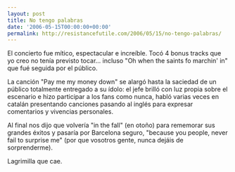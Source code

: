 ```yaml
---
layout: post
title: No tengo palabras
date: '2006-05-15T00:00:00+00:00'
permalink: http://resistancefutile.com/2006/05/15/no-tengo-palabras/
---
```

<img style="float:right; margin:0 0 10px 10px;" src="http://photos1.blogger.com/blogger/6639/1972/320/springbmain.gif" border="0" alt="" />El concierto fue mítico, espectacular e increíble. Tocó 4 bonus tracks que yo creo no tenía previsto tocar... incluso "Oh when the saints fo marchin' in" que fué seguida por  el público.

La canción "Pay me my money down" se alargó hasta la saciedad de un público totalmente entregado a su ídolo: el jefe brilló con luz propia sobre el escenario e hizo participar a los fans como nunca, habló varias veces en catalán presentando canciones pasando al inglés para expresar comentarios y vivencias personales.

Al final nos dijo que volvería "in the fall" (en otoño) para rememorar sus grandes éxitos y pasaría por Barcelona seguro, "because you people, never fail to surprise me" (por que vosotros gente, nunca dejáis de sorprenderme).

Lagrimilla que cae.
